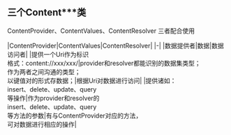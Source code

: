 ---
---

## 三个Content***类

ContentProvider、ContentValues、ContentResolver 三者配合使用

|ContentProvider|ContentValues|ContentResolver|
|-|
|数据提供者|数据|数据访问者|
|提供一个Uri作为标识<br/>格式：content://xxx/xxx/|provider和resolver都能识别的数据集类型；<br/>作为两者之间沟通的类型；<br/>以键值对的形式存数据；|根据Uri对数据进行访问|
|提供诸如：<br/>insert、delete、update、query<br/>等操作|作为provider和resolver的<br/>insert、delete、update、query<br/>等方法的参数|有与ContentProvider对应的方法，<br/>可对数据进行相应的操作|
